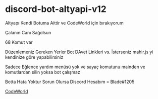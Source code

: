 # discord-bot-altyapi-v12

Altyapı Kendi Botuma Aittir ve CodeWorld için bırakıyorum

Çalanın Canı Sağolsun

68 Komut var

Düzenlemeniz Gereken Yerler Bot DAvet Linkleri vs. İsterseniz mahir.js yi kendinize göre yapabilirsiniz

Sadece Eğlence yardım menüsü yok ve sayaç komutunu mainden ve komutlardan silin yoksa bot çalışmaz

Botta Hata Yoktur Sorun Olursa Discord Hesabım = Blade#1205

[CodeWorld](https://discord.gg/PFgx66t)

